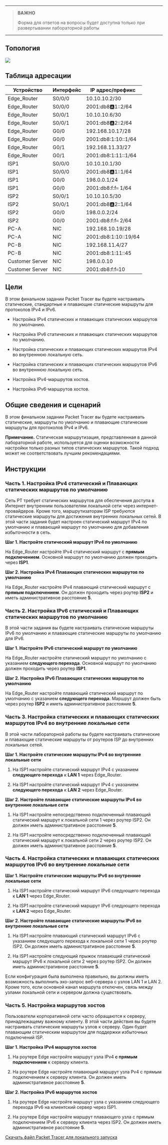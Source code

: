 
---

> **ВАЖНО**
> 
> Форма для ответов на вопросы будет доступна только при развертывании лабораторной работы 

---

## Топология

![](./assets/topology.png)

## Таблица адресации

| Устройство      | Интерфейс | IP адрес/префикс     |
|-----------------|-----------|----------------------|
| Edge_Router     | S0/0/0    | 10.10.10.2/30        |
| Edge_Router     | S0/0/0    | 2001:db8:a:1::2/64   |
| Edge_Router     | S0/0/1    | 10.10.10.6/30        |
| Edge_Router     | S0/0/1    | 2001:db8:a:2::2/64   |
| Edge_Router     | G0/0      | 192.168.10.17/28     |
| Edge_Router     | G0/0      | 2001:db8:1:10::1/64  |
| Edge_Router     | G0/1      | 192.168.11.33/27     |
| Edge_Router     | G0/1      | 2001:db8:1:11::1/64  |
| ISP1            | S0/0/0    | 10.10.10.1/30        |
| ISP1            | S0/0/0    | 2001:db8:a:1::1/64   |
| ISP1            | G0/0      | 198.0.0.1/24         |
| ISP1            | G0/0      | 2001:db8:f:f። 1/64   |
| ISP2            | S0/0/1    | 10.10.10.5/30        |
| ISP2            | S0/0/1    | 2001:db8:a:2::1/64   |
| ISP2            | G0/0      | 198.0.0.2/24         |
| ISP2            | G0/0      | 2001:db8:f:f። 2/64   |
| PC-A            | NIC       | 192.168.10.19/28     |
| PC-A            | NIC       | 2001:db8:1:10::19/64 |
| PC-B            | NIC       | 192.168.11.4/27      |
| PC-B            | NIC       | 2001:db8:1:11::45    |
| Customer Server | NIC       | 198.0.0.10           |
| Customer Server | NIC       | 2001:db8:f:f።10      |

## Цели

В этом финальном задании Packet Tracer вы будете настраивать статические, стандартные и плавающие статические маршруты для протоколов IPv4 и IPv6.

-   Настройка IPv4 статических и плавающих статических маршрутов по умолчанию.

-   Настройка IPv6 статических и плавающих статических маршрутов по умолчанию.

-   Настройка статических и плавающих статических маршрутов IPv4 во внутреннюю локальную сеть.

-   Настройка статических и плавающих статических маршрутов IPv6 во внутреннюю локальную сеть.

-   Настройка IPv4-маршрутов хостов.

-   Настройка IPv6-маршрутов хостов.

## Общие сведения и сценарий

В этом финальном задании Packet Tracer вы будете настраивать статические, маршруты по умолчанию и плавающие статические маршруты для протоколов IPv4 и IPv6.

**Примечание.** Статическая маршрутизация, представленная в данной лабораторной работе, используется для оценки возможности настройки только разных типов статических маршрутов. Такой подход может не соответствовать лучшим рекомендациями.

## Инструкции

### Часть 1. Настройка IPv4 статический и Плавающих статических маршрутов по умолчанию

Сеть PT требует статических маршрутов для обеспечения доступа в Интернет внутренним пользователям локальной сети через интернет-провайдеров. Кроме того, маршрутизаторам ISP требуются статические маршруты для достижения внутренних локальных сетей. В этой части задания будет настроен статический маршрут IPv4 по умолчанию и плавающий маршрут по умолчанию для добавления избыточности в сеть.

**Шаг 1. Настройте статический маршрут IPv4 по умолчанию**

На Edge_Router настройте IPv4 статический маршрут с **прямым подключением**. Основной маршрут по умолчанию должен проходить через **ISP1**.

**Шаг 2. Настройка IPv4 Плавающих статических маршрутов по умолчанию**

На Edge_Router настройте IPv4 плавающий статический маршрут с **прямым подключением**. Он должен проходить через роутер **ISP2** и иметь административное расстояние **5**.

### Часть 2. Настройка IPv6 статический и Плавающих статических маршрутов по умолчанию

В этой части задания вы будете настраивать статические маршруты IPv6 по умолчанию и плавающие статические маршруты по умолчанию для IPv6.

**Шаг 1. Настройте IPv6 статический маршрут по умолчанию**

На Edge_Router настройте статический маршрут по умолчанию с указанием **следующего перехода**. Основной маршрут по умолчанию должен проходить через роутер **ISP1**.

**Шаг 2. Настройка IPv6 Плавающих статических маршрутов по умолчанию**

На Edge_Router настройте плавающий статический маршрут по умолчанию с указанием **следующего перехода**. Маршрут должен быть через роутер **ISP2** и иметь административное расстояние **5**.

### Часть 3. Настройка статических и плавающих статических маршрутов IPv4 во внутренние локальные сети

В этой части лабораторной работы вы будете настраивать статические и плавающие статические маршруты от роутеров ISP до внутренних локальных сетей.

**Шаг 1. Настройте статические маршруты IPv4 во внутренние локальные сети**

1.  На ISP1 настройте статический маршрут IPv4 с указанием **следующего перехода** к **LAN 1** через Edge_Router.

2.  На ISP1 настройте статический маршрут IPv4 с указанием **следующего перехода** к **LAN 2** через Edge_Router.

**Шаг 2. Настройте плавающие статические маршруты IPv4 во внутренние локальные сети**

1.  На ISP1 настройте непосредственно подключенный плавающий статический маршрут к локальной сети 1 через роутер ISP2. Он должен иметь административное расстояние **5**.

2.  На ISP1 настройте непосредственно подключенный плавающий статический маршрут к локальной сети 2 через роутер ISP2. Он должен иметь административное расстояние **5**.

### Часть 4. Настройка статических и плавающих статических маршрутов IPv6 во внутренние локальные сети

**Шаг 1. Настройте статические маршруты IPv6 во внутренние локальные сети**

1.  На ISP1 настройте статический маршрут IPv6 следующего перехода к **LAN 1** через Edge_Router.

2.  На ISP1 настройте статический маршрут IPv6 следующего перехода к **LAN 2** через Edge_Router.

**Шаг 2. Настройте плавающие статические маршруты IPv6 во внутренние локальные сети**

1.  На ISP1 настройте плавающий статический маршрут IPv6 с указанием следующего перехода к локальной сети 1 через роутер ISP2. Он должен иметь административное расстояние **5**.

2.  На ISP1 настройте следующий прыжок плавающий статический маршрут IPv6 к локальной сети 2 через роутер ISP2. Он должен иметь административное расстояние **5**.

Если конфигурация была выполнена правильно, вы должны иметь возможность выполнить эхо-запрос веб-сервера с узлов LAN 1 и LAN 2. Кроме того, если основной канал маршрута отключен, связь между узлами локальной сети и сервером должна существовать.

### Часть 5. Настройка маршрутов хостов

Пользователи корпоративной сети часто обращаются к серверу, принадлежащему важному клиенту. В этой части действия вы будете настраивать статические маршруты узлов к серверу. Один будет плавающим статическим маршрутом для поддержки избыточных подключений ISP.

**Шаг 1. Настройка IPv4 маршрутов хостов**

1.  На роутере Edge настройте маршрут узла IPv4 **с прямым подключением** к серверу клиента.

2.  На роутере Edge настройте плавающий маршрут узла Pv4 с прямым подключением к серверу клиента. Он должен иметь административное расстояние **5**.

**Шаг 2. Настройка IPv6 маршрутов хостов**

1.  На роутере Edge настройте маршрут узла с указанием следующего перехода IPv6 на клиентский сервер через ISP1.

2.  На роутере Edge настройте маршрут плавающего узла с прямым подключением IPv6 к серверу клиента через ISP2. Он должен иметь административное расстояние **5**.

[Скачать файл Packet Tracer для локального запуска](./assets/15.6.1-lab.pka)
